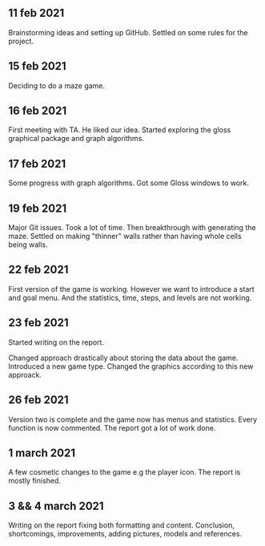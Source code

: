 ## 11 feb 2021
Brainstorming ideas and setting up GitHub. Settled on some rules for the project.

## 15 feb 2021
Deciding to do a maze game.

## 16 feb 2021
First meeting with TA. He liked our idea. Started exploring the gloss graphical package and  graph algorithms.

## 17 feb 2021
Some progress with graph algorithms. Got some Gloss windows to work.

## 19 feb 2021
Major Git issues. Took a lot of time. Then breakthrough with generating the maze. Settled on making "thinner" walls rather than having whole cells being walls.

## 22 feb 2021
First version of the game is working. However we want to introduce a start and goal menu. And the statistics, time, steps, and levels are not working.

## 23 feb 2021
Started writing on the report. 

Changed approach drastically about storing the data about the game. Introduced a new game type. Changed the graphics according to this new approack.

## 26 feb 2021
Version two is complete and the game now has menus and statistics. Every function is now commented. The report got a lot of work done.

## 1 march 2021
A few cosmetic changes to the game e.g the player icon. The report is mostly finished. 

## 3 && 4 march 2021
Writing on the report fixing both formatting and content. Conclusion, shortcomings, improvements, adding pictures, models and references.